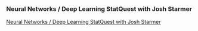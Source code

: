 ### Neural Networks / Deep Learning     StatQuest with Josh Starmer

[Neural Networks / Deep Learning     StatQuest with Josh Starmer](https://www.youtube.com/playlist?list=PLblh5JKOoLUIxGDQs4LFFD--41Vzf-ME1)
